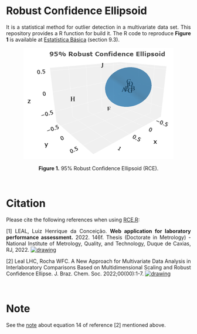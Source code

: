 # Robust Confidence Ellipsoid

<p align="justify">It is a statistical method for outlier detection in a multivariate data set. This repository provides a R function for build it. The R code to reproduce <b>Figure 1</b> is available at <a target='_blank' rel='noopener noreferrer' href='https://statisticalmetrology.shinyapps.io/basicstat/' title='WEB PAGE IN PORTUGUESE'>Estatística Básica</a> (section 9.3).</p>

<p align="center">
<img src="RCE.png" alt="Drawing"/>
</p>

<p align="center"><b>Figure 1.</b> 95% Robust Confidence Ellipsoid (RCE).</p>

</br>

# Citation
  
<p align="justify">Please cite the following references when using <a target='_blank' rel='noopener noreferrer' href='https://github.com/luizleal1974/Robust-Confidence-Ellipsoid/raw/main/RCE.R'>RCE.R</a>:</p>

<p align="justify">[1] LEAL, Luiz Henrique da Conceição. <b>Web application for laboratory performance assessment.</b> 2022. 146f. Thesis (Doctorate in Metrology) - National Institute of Metrology, Quality, and Technology, Duque de Caxias, RJ, 2022. <a target='_blank' rel='noopener noreferrer' href='https://github.com/luizleal1974/Robust-Confidence-Ellipsoid/blob/main/Doctoral_Thesis.pdf'><img src="https://img.shields.io/badge/CDD-006.76-green.svg" alt="drawing"/></a></p>

<p align="justify">[2] Leal LHC, Rocha WFC. A New Approach for Multivariate Data Analysis in Interlaboratory Comparisons Based on Multidimensional Scaling and Robust Confidence Ellipse. J. Braz. Chem. Soc. 2022;00(00):1-7. <a target='_blank' rel='noopener noreferrer' href='https://dx.doi.org/10.21577/0103-5053.20220121'><img src="https://img.shields.io/badge/doi-10.21577/0103.5053.20220121-yellow.svg" alt="drawing"/></a></p>

</br>

# Note

<p align="justify">See the <a target='_blank' rel='noopener noreferrer' href='https://github.com/luizleal1974/Robust-Confidence-Ellipsoid/blob/main/Note.pdf'>note</a> about equation 14 of reference [2] mentioned above.</p>
